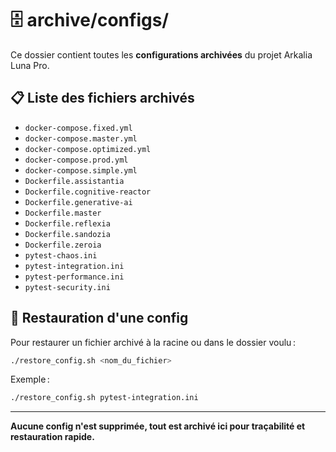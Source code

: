 # 🗄️ archive/configs/

Ce dossier contient toutes les **configurations archivées** du projet Arkalia Luna Pro.

## 📋 Liste des fichiers archivés

- `docker-compose.fixed.yml`
- `docker-compose.master.yml`
- `docker-compose.optimized.yml`
- `docker-compose.prod.yml`
- `docker-compose.simple.yml`
- `Dockerfile.assistantia`
- `Dockerfile.cognitive-reactor`
- `Dockerfile.generative-ai`
- `Dockerfile.master`
- `Dockerfile.reflexia`
- `Dockerfile.sandozia`
- `Dockerfile.zeroia`
- `pytest-chaos.ini`
- `pytest-integration.ini`
- `pytest-performance.ini`
- `pytest-security.ini`

## 🔄 Restauration d'une config

Pour restaurer un fichier archivé à la racine ou dans le dossier voulu :

```bash
./restore_config.sh <nom_du_fichier>
```

Exemple :
```bash
./restore_config.sh pytest-integration.ini
```

---
**Aucune config n'est supprimée, tout est archivé ici pour traçabilité et restauration rapide.** 